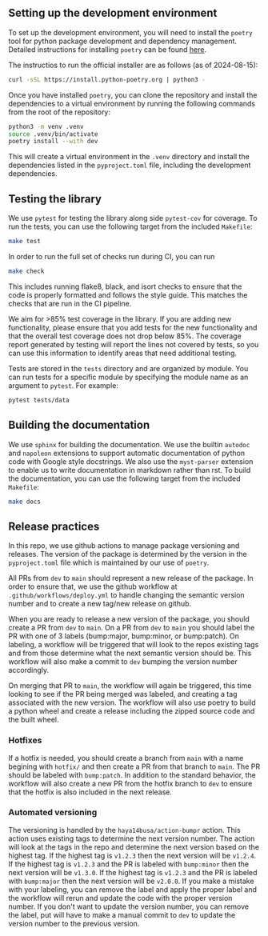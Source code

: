 ## Setting up the development environment

To set up the development environment, you will need to install the `poetry` tool for python package development and dependency management. 
Detailed instructions for installing `poetry` can be found [here](https://python-poetry.org/docs/).

The instructios to run the official installer are as follows (as of 2024-08-15):
```bash
curl -sSL https://install.python-poetry.org | python3 -
```

Once you have installed `poetry`, you can clone the repository and install the dependencies to a virtual environment by running the following commands from the root of the repository:
```bash
python3 -m venv .venv
source .venv/bin/activate
poetry install --with dev
```

This will create a virtual environment in the `.venv` directory and install the dependencies listed in the `pyproject.toml` file, including the development dependencies.

## Testing the library

We use `pytest` for testing the library along side `pytest-cov` for coverage. To run the tests, you can use the following target from the included `Makefile`:
```bash
make test
```

In order to run the full set of checks run during CI, you can run
```bash
make check
``` 
This includes running flake8, black, and isort checks to ensure that the code is properly formatted and follows the style guide. This matches the checks that are run in the CI pipeline.

We aim for >85% test coverage in the library. If you are adding new functionality, please ensure that you add tests for the new functionality and that the overall test coverage does not drop below 85%. The coverage report generated by testing will report the lines not covered by tests, so you can use this information to identify areas that need additional testing.

Tests are stored in the `tests` directory and are organized by module. You can run tests for a specific module by specifying the module name as an argument to `pytest`. For example:
```bash
pytest tests/data
```

## Building the documentation

We use `sphinx` for building the documentation. We use the builtin `autodoc` and `napoleon` extensions to support automatic documentation of python code with Google style docstrings. We also use the `myst-parser` extension to enable us to write documentation in markdown rather than rst. To build the documentation, you can use the following target from the included `Makefile`:
```bash
make docs
```

## Release practices

In this repo, we use github actions to manage package versioning and releases. The version of the package is determined by the version in the `pyproject.toml` file which is maintained by our use of `poetry`. 

All PRs from `dev` to `main` should represent a new release of the package. In order to ensure that, we use the github workflow at `.github/workflows/deploy.yml` to handle changing the semantic version number and to create a new tag/new release on github. 

When you are ready to release a new version of the package, you should create a PR from `dev` to `main`. On a PR from `dev` to `main` you should label the PR with one of 3 labels (bump:major, bump:minor, or bump:patch). On labeling, a workflow will be triggered that will look to the repos existing tags and from those determine what the next semantic version should be. This workflow will also make a commit to `dev` bumping the version number accordingly.

On merging that PR to `main`, the workflow will again be triggered, this time looking to see if the PR being merged was labeled, and creating a tag associated with the new version. The workflow will also use poetry to build a python wheel and create a release including the zipped source code and the built wheel.

### Hotfixes

If a hotfix is needed, you should create a branch from `main` with a name begining with `hotfix/` and then create a PR from that branch to `main`. The PR should be labeled with `bump:patch`. In addition to the standard behavior, the workflow will also create a new PR from the hotfix branch to `dev` to ensure that the hotfix is also included in the next release.

### Automated versioning

The versioning is handled by the `haya14busa/action-bumpr` action. This action uses existing tags to determine the next version number. The action will look at the tags in the repo and determine the next version based on the highest tag. If the highest tag is `v1.2.3` then the next version will be `v1.2.4`. If the highest tag is `v1.2.3` and the PR is labeled with `bump:minor` then the next version will be `v1.3.0`. If the highest tag is `v1.2.3` and the PR is labeled with `bump:major` then the next version will be `v2.0.0`. If you make a mistake with your labeling, you can remove the label and apply the proper label and the workflow will rerun and update the code with the proper version number. If you don't want to update the version number, you can remove the label, put will have to make a manual commit to `dev` to update the version number to the previous version.
